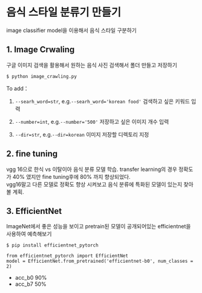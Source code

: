 # 음식 스타일 분류기 만들기  
image classifier model을 이용해서 음식 스타일 구분하기  

## 1. Image Crwaling
구글 이미지 검색을 활용해서 원하는 음식 사진 검색해서 폴더 만들고 저장하기

```
$ python image_crawling.py
```

To add：

1. ```--searh_word=str```, e.g.```--searh_word='korean food'``` 검색하고 싶은 키워드 입력

2. ```--number=int```, e.g.```--number='500'``` 저장하고 싶은 이미지 개수 입력

3. ```--dir=str```, e.g.```--dir=korean``` 이미지 저장할 디렉토리 지정

## 2. fine tuning
vgg 16으로 한식 vs 이탈이아 음식 분류 모델 학습. transfer learning의 경우 정확도가 40% 였지만 fine tuning후에 80% 까지 향상되었다.  
vgg16말고 다른 모델로 정확도 향상 시켜보고 음식 분류에 특화된 모델이 있는지 찾아볼 계획.  

## 3. EfficientNet
ImageNet에서 좋은 성능을 보이고 pretrain된 모델이 공개되어있는 efficientnet을 사용하여 예측해보기

```
$ pip install efficientnet_pytorch
```

```
from efficientnet_pytorch import EfficientNet
model = EfficientNet.from_pretrained('efficientnet-b0', num_classes = 2)
```

- acc_b0 90% 
- acc_b7 50%

